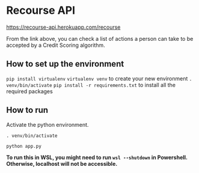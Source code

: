 # Recourse API

https://recourse-api.herokuapp.com/recourse

From the link above, you can check a list of actions a person can take to be accepted by a Credit Scoring algorithm.

## How to set up the environment

```pip install virtualenv```
```virtualenv venv``` to create your new environment
```. venv/bin/activate```
```pip install -r requirements.txt``` to install all the required packages

## How to run

Activate the python environment.
```
. venv/bin/activate
```

```
python app.py
```

**To run this in WSL, you might need to run ```wsl --shutdown``` in Powershell. Otherwise, localhost will not be accessible.**